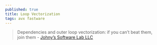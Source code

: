 ```yaml
---
published: true
title: Loop Vectorization
tags: avx fastware
---
```

>  Dependencies and outer loop vectorization: if you can’t beat them, join them - [Johny’s Software Lab LLC](https://johnysswlab.com/vectorization-dependencies-and-outer-loop-vectorization-if-you-cant-beat-them-join-them/)
